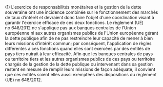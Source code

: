 (1) L'exercice de responsabilités monétaires et la gestion de la dette souveraine ont une incidence combinée sur le fonctionnement des marchés de taux d'intérêt et devraient donc faire l'objet d'une coordination visant à garantir l'exercice efficace de ces deux fonctions. Le règlement (UE) no 648/2012 ne s'applique pas aux banques centrales de l'Union européenne ni aux autres organismes publics de l'Union européenne gérant la dette publique afin de ne pas restreindre leur capacité de mener à bien leurs missions d'intérêt commun; par conséquent, l'application de règles différentes à ces fonctions quand elles sont exercées par des entités de pays tiers nuirait à leur efficacité. Afin que les banques centrales de pays ou territoire tiers et les autres organismes publics de ces pays ou territoire chargés de la gestion de la dette publique ou intervenant dans sa gestion restent en mesure de remplir leurs missions de façon adéquate, il convient que ces entités soient elles aussi exemptées des dispositions du règlement (UE) no 648/2012.